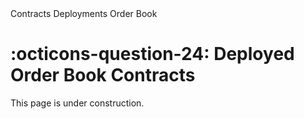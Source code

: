 <nav class="fusiondoc-api-breadcrumbs">
	<span>Contracts</span>
	<span>Deployments</span>
	<span>Order Book</span>
</nav>

<h1 class="fusiondoc-api-header" markdown>
	<span class="fusiondoc-api-icon" markdown>:octicons-question-24:</span>
	<span class="fusiondoc-api-name">Deployed Order Book Contracts</span>
</h1>

This page is under construction.
 
</div>